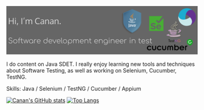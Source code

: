 ![I am a Software Test Engineer](banner.png)

I do content on Java SDET. I really enjoy learning new tools and techniques about Software Testing, as well as working on Selenium, Cucumber, TestNG.

Skills: Java / Selenium / TestNG / Cucumber / Appium

[![Canan's GitHub stats](https://github-readme-stats.vercel.app/api?username=canantu)](https://github.com/anuraghazra/github-readme-stats)
[![Top Langs](https://github-readme-stats.vercel.app/api/top-langs/?username=canantu)](https://github.com/anuraghazra/github-readme-stats)
